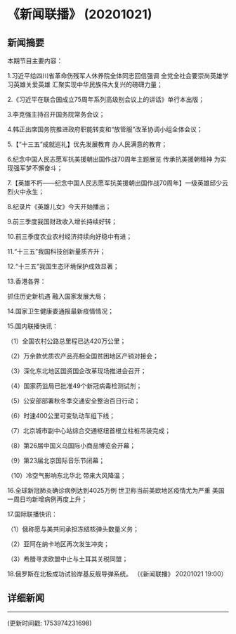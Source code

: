 # 《新闻联播》 (20201021)

## 新闻摘要

本期节目主要内容：


1.习近平给四川省革命伤残军人休养院全体同志回信强调 全党全社会要崇尚英雄学习英雄关爱英雄 汇聚实现中华民族伟大复兴的磅礴力量；


2.《习近平在联合国成立75周年系列高级别会议上的讲话》单行本出版；


3.李克强主持召开国务院常务会议；


4.韩正出席国务院推进政府职能转变和“放管服”改革协调小组全体会议；


5.【“十三五”成就巡礼】优先发展教育 办人民满意的教育；


6.纪念中国人民志愿军抗美援朝出国作战70周年主题展览 传承抗美援朝精神 为实现强军梦不懈奋斗；


7.【英雄不朽——纪念中国人民志愿军抗美援朝出国作战70周年】一级英雄邱少云 烈火中永生；


8.纪录片《英雄儿女》今天开始播出；


9.前三季度我国财政收入增长持续好转；


10.前三季度农业农村经济持续向好稳中有进；


11.“十三五”我国科技创新量质齐升；


12.“十三五”我国生态环境保护成效显著；


13.香港各界：

抓住历史新机遇 融入国家发展大局；


14.国家卫生健康委通报最新疫情情况；


15.国内联播快讯：


（1）全国农村公路总里程已达420万公里；


（2）万余款优质农产品亮相全国贫困地区产销对接会；


（3）深化东北地区国资国企改革现场推进会召开；


（4）国家药监局已批准49个新冠病毒检测试剂；


（5）公安部部署秋冬季交通安全整治百日行动；


（6）时速400公里可变轨动车组下线；


（7）北京城市副中心站综合交通枢纽首根立柱桩吊装完成；


（8）第26届中国义乌国际小商品博览会开幕；


（9）第23届北京国际音乐节闭幕；


（10）冷空气影响东北华北 带来大风降温；


16.全球新冠肺炎确诊病例达到4025万例 世卫称当前美欧地区疫情尤为严重 美国一周日均新增病例再度上升；


17.国际联播快讯：


（1）俄称愿与美共同承担冻结核弹头数量义务；


（2）亚阿在纳卡地区再次发生冲突；


（3）希腊寻求欧盟中止与土耳其关税同盟；


18.俄罗斯在北极成功试验岸基反舰导弹系统。
（《新闻联播》 20201021 19:00）

## 详细新闻

---

(更新时间戳: 1753974231698)

